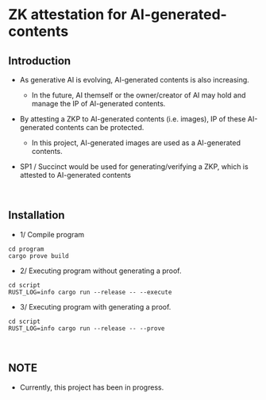 # ZK attestation for AI-generated-contents

## Introduction
- As generative AI is evolving, AI-generated contents is also increasing.
  - In the future, AI themself or the owner/creator of AI may hold and manage the IP of AI-generated contents.

- By attesting a ZKP to AI-generated contents (i.e. images), IP of these AI-generated contents can be protected. 
  - In this project, AI-generated images are used as a AI-generated contents.

- SP1 / Succinct would be used for generating/verifying a ZKP, which is attested to AI-generated contents

<br>

## Installation
- 1/ Compile program
```shell
cd program
cargo prove build
```

- 2/ Executing program without generating a proof.
```shell
cd script
RUST_LOG=info cargo run --release -- --execute
```

- 3/ Executing program with generating a proof.
```shell
cd script
RUST_LOG=info cargo run --release -- --prove
```


<br>

## NOTE
- Currently, this project has been in progress.
